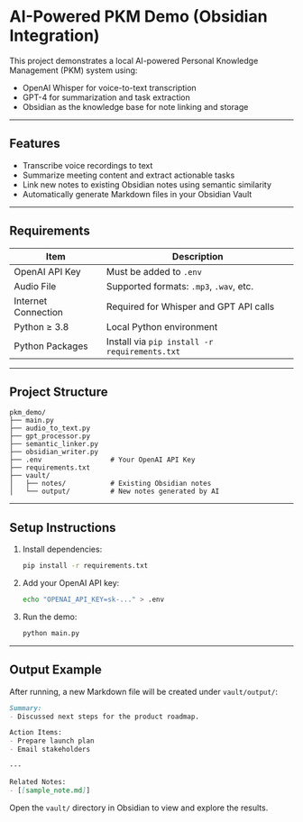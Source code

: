 
# AI-Powered PKM Demo (Obsidian Integration)

This project demonstrates a local AI-powered Personal Knowledge Management (PKM) system using:

- OpenAI Whisper for voice-to-text transcription  
- GPT-4 for summarization and task extraction  
- Obsidian as the knowledge base for note linking and storage  

---

## Features

- Transcribe voice recordings to text  
- Summarize meeting content and extract actionable tasks  
- Link new notes to existing Obsidian notes using semantic similarity  
- Automatically generate Markdown files in your Obsidian Vault  

---

## Requirements

| Item                  | Description                                      |
|-----------------------|--------------------------------------------------|
| OpenAI API Key        | Must be added to `.env`                         |
| Audio File            | Supported formats: `.mp3`, `.wav`, etc.         |
| Internet Connection   | Required for Whisper and GPT API calls          |
| Python ≥ 3.8          | Local Python environment                        |
| Python Packages       | Install via `pip install -r requirements.txt`   |

---

## Project Structure

```
pkm_demo/
├── main.py
├── audio_to_text.py
├── gpt_processor.py
├── semantic_linker.py
├── obsidian_writer.py
├── .env                 # Your OpenAI API Key
├── requirements.txt
├── vault/
│   ├── notes/           # Existing Obsidian notes
│   └── output/          # New notes generated by AI
```

---

## Setup Instructions

1. Install dependencies:
   ```bash
   pip install -r requirements.txt
   ```

2. Add your OpenAI API key:
   ```bash
   echo "OPENAI_API_KEY=sk-..." > .env
   ```

3. Run the demo:
   ```bash
   python main.py
   ```

---

## Output Example

After running, a new Markdown file will be created under `vault/output/`:

```markdown
Summary:
- Discussed next steps for the product roadmap.

Action Items:
- Prepare launch plan
- Email stakeholders

---

Related Notes:
- [[sample_note.md]]
```

Open the `vault/` directory in Obsidian to view and explore the results.
